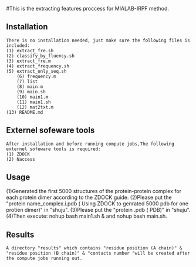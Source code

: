 #This is the extracting features proccess for MIALAB-IRPF method.

## Installation
	There is no installation needed, just make sure the following files is included:
	(1) extract_fre.sh
	(2) classify_by_fluency.sh
	(3) extract_fre.m
	(4) extract_frequency.sh
	(5) extract_only_seq.sh
        (6) frequency.m
        (7) list
        (8) main.m
        (9) main.sh
        (10) main1.m
        (11) main1.sh
        (12) mat2txt.m
	(13) README.md

## Externel sofeware tools
	After installation and before running compute jobs,The following externel sofeware tools is required:
	(1) ZDOCK
	(2) Naccess	


## Usage
(1)Generated the first 5000 structures of the protein-protein complex for each protein dimer according to the ZDOCK guide.
(2)Please put the "protein name_complex.i.pdb ( Using ZDOCK to genrated 5000 pdb for one protien dimer)"   in "shuju".
(3)Please put the "protein .pdb ( PDB)"  in "shuju".
(4)Then execute: nohup bash main1.sh & and nohup bash main.sh.

## Results
	A directory "results" which contains "residue position (A chain)" & "residue position (B chain)" & "contacts number "will be created after the compute jobs running out.

